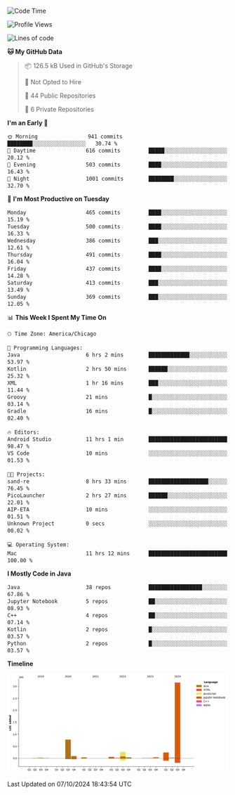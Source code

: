 <!--START_SECTION:waka-->
![Code Time](http://img.shields.io/badge/Code%20Time-659%20hrs%2033%20mins-blue)

![Profile Views](http://img.shields.io/badge/Profile%20Views-0-blue)

![Lines of code](https://img.shields.io/badge/From%20Hello%20World%20I%27ve%20Written-4.8%20million%20lines%20of%20code-blue)

**🐱 My GitHub Data** 

> 📦 126.5 kB Used in GitHub's Storage 
 > 
> 🚫 Not Opted to Hire
 > 
> 📜 44 Public Repositories 
 > 
> 🔑 6 Private Repositories 
 > 
**I'm an Early 🐤** 

```text
🌞 Morning                941 commits         ████████░░░░░░░░░░░░░░░░░   30.74 % 
🌆 Daytime                616 commits         █████░░░░░░░░░░░░░░░░░░░░   20.12 % 
🌃 Evening                503 commits         ████░░░░░░░░░░░░░░░░░░░░░   16.43 % 
🌙 Night                  1001 commits        ████████░░░░░░░░░░░░░░░░░   32.70 % 
```
📅 **I'm Most Productive on Tuesday** 

```text
Monday                   465 commits         ████░░░░░░░░░░░░░░░░░░░░░   15.19 % 
Tuesday                  500 commits         ████░░░░░░░░░░░░░░░░░░░░░   16.33 % 
Wednesday                386 commits         ███░░░░░░░░░░░░░░░░░░░░░░   12.61 % 
Thursday                 491 commits         ████░░░░░░░░░░░░░░░░░░░░░   16.04 % 
Friday                   437 commits         ████░░░░░░░░░░░░░░░░░░░░░   14.28 % 
Saturday                 413 commits         ███░░░░░░░░░░░░░░░░░░░░░░   13.49 % 
Sunday                   369 commits         ███░░░░░░░░░░░░░░░░░░░░░░   12.05 % 
```


📊 **This Week I Spent My Time On** 

```text
🕑︎ Time Zone: America/Chicago

💬 Programming Languages: 
Java                     6 hrs 2 mins        █████████████░░░░░░░░░░░░   53.97 % 
Kotlin                   2 hrs 50 mins       ██████░░░░░░░░░░░░░░░░░░░   25.32 % 
XML                      1 hr 16 mins        ███░░░░░░░░░░░░░░░░░░░░░░   11.44 % 
Groovy                   21 mins             █░░░░░░░░░░░░░░░░░░░░░░░░   03.14 % 
Gradle                   16 mins             █░░░░░░░░░░░░░░░░░░░░░░░░   02.40 % 

🔥 Editors: 
Android Studio           11 hrs 1 min        █████████████████████████   98.47 % 
VS Code                  10 mins             ░░░░░░░░░░░░░░░░░░░░░░░░░   01.53 % 

🐱‍💻 Projects: 
sand-re                  8 hrs 33 mins       ███████████████████░░░░░░   76.45 % 
PicoLauncher             2 hrs 27 mins       ██████░░░░░░░░░░░░░░░░░░░   22.01 % 
AIP-ETA                  10 mins             ░░░░░░░░░░░░░░░░░░░░░░░░░   01.51 % 
Unknown Project          0 secs              ░░░░░░░░░░░░░░░░░░░░░░░░░   00.02 % 

💻 Operating System: 
Mac                      11 hrs 12 mins      █████████████████████████   100.00 % 
```

**I Mostly Code in Java** 

```text
Java                     38 repos            █████████████████░░░░░░░░   67.86 % 
Jupyter Notebook         5 repos             ██░░░░░░░░░░░░░░░░░░░░░░░   08.93 % 
C++                      4 repos             ██░░░░░░░░░░░░░░░░░░░░░░░   07.14 % 
Kotlin                   2 repos             █░░░░░░░░░░░░░░░░░░░░░░░░   03.57 % 
Python                   2 repos             █░░░░░░░░░░░░░░░░░░░░░░░░   03.57 % 
```



**Timeline**

![Lines of Code chart](https://raw.githubusercontent.com/phanijsp/phanijsp/main/assets/bar_graph.png)


 Last Updated on 07/10/2024 18:43:54 UTC
<!--END_SECTION:waka-->
